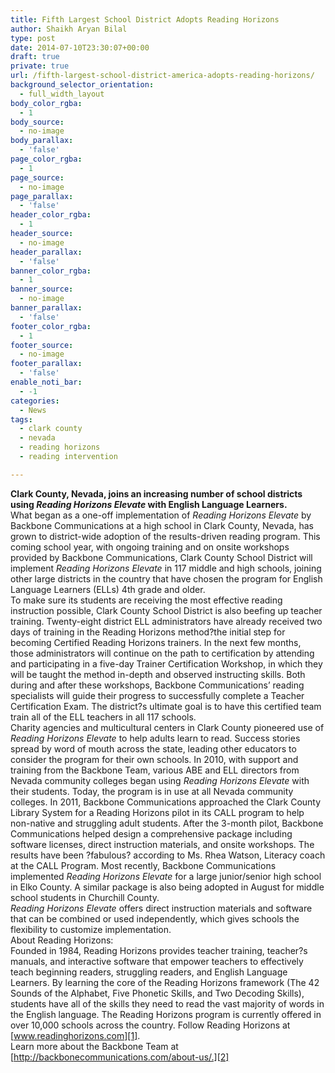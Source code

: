 ```yaml
---
title: Fifth Largest School District Adopts Reading Horizons
author: Shaikh Aryan Bilal
type: post
date: 2014-07-10T23:30:07+00:00
draft: true
private: true
url: /fifth-largest-school-district-america-adopts-reading-horizons/
background_selector_orientation:
  - full_width_layout
body_color_rgba:
  - 1
body_source:
  - no-image
body_parallax:
  - 'false'
page_color_rgba:
  - 1
page_source:
  - no-image
page_parallax:
  - 'false'
header_color_rgba:
  - 1
header_source:
  - no-image
header_parallax:
  - 'false'
banner_color_rgba:
  - 1
banner_source:
  - no-image
banner_parallax:
  - 'false'
footer_color_rgba:
  - 1
footer_source:
  - no-image
footer_parallax:
  - 'false'
enable_noti_bar:
  - -1
categories:
  - News
tags:
  - clark county
  - nevada
  - reading horizons
  - reading intervention

---
```

**Clark County, Nevada, joins an increasing number of school districts using _Reading Horizons Elevate_ with English Language Learners.**  
What began as a one-off implementation of _Reading Horizons Elevate_ by Backbone Communications at a high school in Clark County, Nevada, has grown to district-wide adoption of the results-driven reading program. This coming school year, with ongoing training and on onsite workshops provided by Backbone Communications, Clark County School District will implement _Reading Horizons Elevate_ in 117 middle and high schools, joining other large districts in the country that have chosen the program for English Language Learners (ELLs) 4th grade and older.  
To make sure its students are receiving the most effective reading instruction possible, Clark County School District is also beefing up teacher training. Twenty-eight district ELL administrators have already received two days of training in the Reading Horizons method?the initial step for becoming Certified Reading Horizons trainers. In the next few months, those administrators will continue on the path to certification by attending and participating in a five-day Trainer Certification Workshop, in which they will be taught the method in-depth and observed instructing skills. Both during and after these workshops, Backbone Communications&#8217; reading specialists will guide their progress to successfully complete a Teacher Certification Exam. The district?s ultimate goal is to have this certified team train all of the ELL teachers in all 117 schools.  
Charity agencies and multicultural centers in Clark County pioneered use of _Reading Horizons Elevate_ to help adults learn to read. Success stories spread by word of mouth across the state, leading other educators to consider the program for their own schools. In 2010, with support and training from the Backbone Team, various ABE and ELL directors from Nevada community colleges began using _Reading Horizons Elevate_ with their students. Today, the program is in use at all Nevada community colleges. In 2011, Backbone Communications approached the Clark County Library System for a Reading Horizons pilot in its CALL program to help non-native and struggling adult students. After the 3-month pilot, Backbone Communications helped design a comprehensive package including software licenses, direct instruction materials, and onsite workshops. The results have been ?fabulous? according to Ms. Rhea Watson, Literacy coach at the CALL Program. Most recently, Backbone Communications implemented _Reading Horizons Elevate_ for a large junior/senior high school in Elko County. A similar package is also being adopted in August for middle school students in Churchill County.  
_Reading Horizons Elevate_ offers direct instruction materials and software that can be combined or used independently, which gives schools the flexibility to customize implementation.  
About Reading Horizons:  
Founded in 1984, Reading Horizons provides teacher training, teacher?s manuals, and interactive software that empower teachers to effectively teach beginning readers, struggling readers, and English Language Learners. By learning the core of the Reading Horizons framework (The 42 Sounds of the Alphabet, Five Phonetic Skills, and Two Decoding Skills), students have all of the skills they need to read the vast majority of words in the English language. The Reading Horizons program is currently offered in over 10,000 schools across the country. Follow Reading Horizons at [www.readinghorizons.com][1].  
Learn more about the Backbone Team at [http://backbonecommunications.com/about-us/.][2]  
&nbsp;

 [1]: http://www.readinghorizons.com
 [2]: http://backbonecommunications.com/about-us/